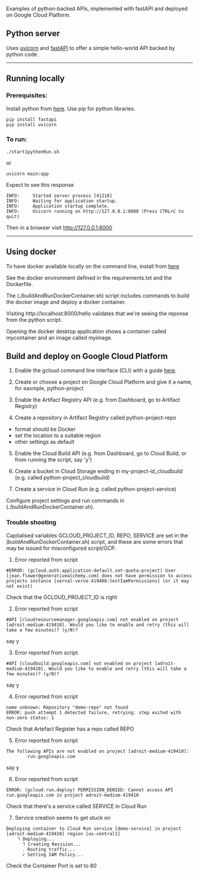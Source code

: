 Examples of python-backed APIs, implemented with fastAPI and deployed on Google Cloud Platform.

## Python server

Uses [uvicorn](https://www.uvicorn.org/) and [fastAPI](https://fastapi.tiangolo.com/) to offer a simple hello-world API backed by python code. 

---

## Running locally

### Prerequisites:
Install python from [here](https://www.python.org/downloads/).
Use pip for python libraries.
~~~~
pip install fastapi
pip install uvicorn
~~~~

### To run:

    ./start1pythonRun.sh

or

    uvicorn main:app

Expect to see this response
~~~~
INFO:     Started server process [41218]
INFO:     Waiting for application startup.
INFO:     Application startup complete.
INFO:     Uvicorn running on http://127.0.0.1:8000 (Press CTRL+C to quit)
~~~~

Then in a browser visit http://127.0.0.1:8000

---
## Using docker

To have docker available locally on the command line, install from [here](https://docs.docker.com/get-docker/)

See the docker environment defined in the requirements.txt and the Dockerfile.

The (./buildAndRunDockerContainer.sh) script includes commands to build the docker image and deploy a docker container.  

Visiting http://localhost:8000/hello validates that we're seeing the reponse from the python script.

Opening the docker desktop application shows a container called mycontainer and an image called myimage.

## Build and deploy on Google Cloud Platform

1. Enable the gcloud command line interface (CLI) with a guide [here](https://cloud.google.com/sdk/docs/install).

2. Create or choose a project on Google Cloud Platform and give it a name, for eaxmple, python-project

3. Enable the Artifact Registry API (e.g. from Dashboard, go to Artifact Registry)

4. Create a repository in Artifact Registry called python-project-repo
 - format should be Docker
 - set the location to a suitable region
 - other settings as default

5. Enable the Cloud Build API (e.g. from Dashboard, go to Cloud Build, or from running the script, say 'y')

6. Create a bucket in Cloud Storage ending in my-project-id_cloudbuild (e.g. called python-project_cloudbuild)

7. Create a service in Cloud Run (e.g. called python-project-service)

Configure project settings and run commands in (./buildAndRunDockerContainer.sh).

### Trouble shooting

Capitalised variables GCLOUD_PROJECT_ID, REPO, SERVICE are set in the (buildAndRunDockerContainer.sh) script, and these are some errors that may be issued for misconfigured script/GCP.

1. Error reported from script
~~~~
#ERROR: (gcloud.auth.application-default.set-quota-project) User [jean.flower@generativealchemy.com] does not have permission to access projects instance [vernal-verve-419408:testIamPermissions] (or it may not exist)
~~~~
Check that the GCLOUD_PROJECT_ID is right

2. Error reported from script
~~~~
#API [cloudresourcemanager.googleapis.com] not enabled on project [adroit-medium-419410]. Would you like to enable and retry (this will take a few minutes)? (y/N)?
~~~~
say y

3. Error reported from script
~~~~
#API [cloudbuild.googleapis.com] not enabled on project [adroit-medium-419410]. Would you like to enable and retry (this will take a few minutes)? (y/N)?
~~~~
say y

4. Error reported from script
~~~~
name unknown: Repository "demo-repo" not found
ERROR: push attempt 1 detected failure, retrying: step exited with non-zero status: 1
~~~~
Check that Artefact Register has a repo called REPO

5. Error reported from script
~~~~
The following APIs are not enabled on project [adroit-medium-419410]:
        run.googleapis.com
~~~~
say y

6. Error reported from script
~~~~
ERROR: (gcloud.run.deploy) PERMISSION_DENIED: Cannot access API run.googleapis.com in project adroit-medium-419410
~~~~
Check that there's a service called SERVICE in Cloud Run

7. Service creation seems to get stuck on 
~~~~
Deploying container to Cloud Run service [demo-service] in project [adroit-medium-419410] region [us-central1]
    ⠹ Deploying...
      ⠹ Creating Revision...                             
      . Routing traffic...
      ✓ Setting IAM Policy... 
~~~~
Check the Container Port is set to 80
